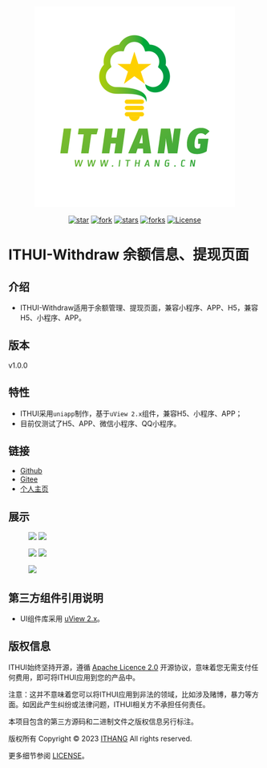 <div align="center">

![logo](./static/ithang/logo.png)

[![star](https://gitee.com/ithang-cn/ITHUI-Withdraw/badge/star.svg?theme=gvp)](https://gitee.com/ithang-cn/ITHUI-Withdraw/stargazers)
[![fork](https://gitee.com/ithang-cn/ITHUI-Withdraw/badge/fork.svg?theme=gvp)](https://gitee.com/ithang-cn/ITHUI-Withdraw/members)
[![stars](https://img.shields.io/github/stars/ithang-cn/ITHUI-Withdraw?style=flat-square&logo=GitHub)](https://github.com/ithang-cn/ITHUI-Withdraw)
[![forks](https://img.shields.io/github/forks/ithang-cn/ITHUI-Withdraw?style=flat-square&logo=GitHub)](https://github.com/ithang-cn/ITHUI-Withdraw)
[![License](https://static.ithang.cn/ITHUI/license-Apache2.svg)](https://www.apache.org/licenses/LICENSE-2.0.html)

</div>

ITHUI-Withdraw 余额信息、提现页面
===============

## 介绍

* ITHUI-Withdraw适用于余额管理、提现页面，兼容小程序、APP、H5，兼容H5、小程序、APP。

## 版本

v1.0.0

## 特性

* ITHUI采用`uniapp`制作，基于`uView 2.x`组件，兼容H5、小程序、APP；
* 目前仅测试了H5、APP、微信小程序、QQ小程序。

## 链接
- [Github](https://github.com/ithang-cn/)
- [Gitee](https://gitee.com/ithang-cn/)
- [个人主页](https://ithang.cn/)

## 展示
<figure class="half">
    <img src="https://static.ithang.cn/ITHUI/ITHUI-Withdraw/001.jpg" width="200"/>
    <img src="https://static.ithang.cn/ITHUI/ITHUI-Withdraw/002.jpg" width="200"/>
</figure>
<figure class="half">
    <img src="https://static.ithang.cn/ITHUI/ITHUI-Withdraw/003.jpg" width="200"/>
    <img src="https://static.ithang.cn/ITHUI/ITHUI-Withdraw/004.jpg" width="200"/>
</figure>
<figure class="half">
    <img src="https://static.ithang.cn/ITHUI/ITHUI-Withdraw/005.jpg" width="200"/>
</figure>

## 第三方组件引用说明

* UI组件库采用 [uView 2.x](https://www.uviewui.com/)。

## 版权信息

ITHUI始终坚持开源，遵循 [Apache Licence 2.0](https://www.apache.org/licenses/LICENSE-2.0.html) 开源协议，意味着您无需支付任何费用，即可将ITHUI应用到您的产品中。

注意：这并不意味着您可以将ITHUI应用到非法的领域，比如涉及赌博，暴力等方面。如因此产生纠纷或法律问题，ITHUI相关方不承担任何责任。

本项目包含的第三方源码和二进制文件之版权信息另行标注。

版权所有 Copyright © 2023 [ITHANG](https://ithang.cn/) All rights reserved.

更多细节参阅 [LICENSE](LICENSE)。
